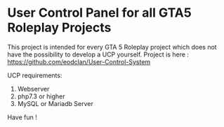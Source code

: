 # User Control Panel for all GTA5 Roleplay Projects

This project is intended for every GTA 5 Roleplay project which does not have the possibility to develop a UCP yourself.
Project is here : https://github.com/eodclan/User-Control-System

UCP requirements:

1. Webserver
2. php7.3 or higher
3. MySQL or Mariadb Server
  
Have fun !
